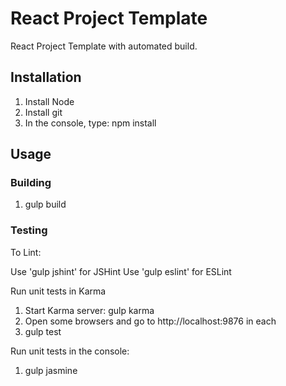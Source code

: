 # React Project Template

React Project Template with automated build.

## Installation

1. Install Node
2. Install git
3. In the console, type: npm install

## Usage

### Building

1. gulp build

### Testing

To Lint:

Use 'gulp jshint' for JSHint
Use 'gulp eslint' for ESLint

Run unit tests in Karma

1. Start Karma server: gulp karma
2. Open some browsers and go to http://localhost:9876 in each
3. gulp test

Run unit tests in the console:
1. gulp jasmine
